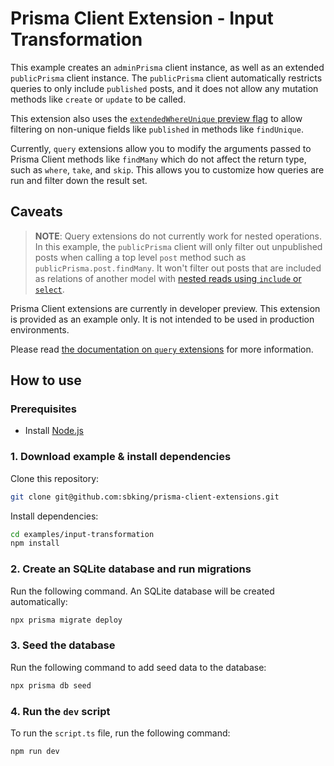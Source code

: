 # Prisma Client Extension - Input Transformation

This example creates an `adminPrisma` client instance, as well as an extended `publicPrisma` client instance. The `publicPrisma` client automatically restricts queries to only include `published` posts, and it does not allow any mutation methods like `create` or `update` to be called.

This extension also uses the [`extendedWhereUnique` preview flag](https://www.prisma.io/docs/reference/api-reference/prisma-client-reference#enable-the-ability-to-filter-on-non-unique-fields-with-userwhereuniqueinput) to allow filtering on non-unique fields like `published` in methods like `findUnique`.

Currently, `query` extensions allow you to modify the arguments passed to Prisma Client methods like `findMany` which do not affect the return type, such as `where`, `take`, and `skip`. This allows you to customize how queries are run and filter down the result set.

## Caveats

> **NOTE**: Query extensions do not currently work for nested operations. In this example, the `publicPrisma` client will only filter out unpublished posts when calling a top level `post` method such as `publicPrisma.post.findMany`. It won't filter out posts that are included as relations of another model with [nested reads using `include` or `select`](https://www.prisma.io/docs/concepts/components/prisma-client/relation-queries#nested-reads).

Prisma Client extensions are currently in developer preview. This extension is provided as an example only. It is not intended to be used in production environments.

Please read [the documentation on `query` extensions](https://www.prisma.io/docs/concepts/components/prisma-client/client-extensions/query) for more information.

## How to use

### Prerequisites

- Install [Node.js](https://nodejs.org/en/download/)

### 1. Download example & install dependencies

Clone this repository:

```sh
git clone git@github.com:sbking/prisma-client-extensions.git
```

Install dependencies:

```sh
cd examples/input-transformation
npm install
```

### 2. Create an SQLite database and run migrations

Run the following command. An SQLite database will be created automatically:

```sh
npx prisma migrate deploy
```

### 3. Seed the database

Run the following command to add seed data to the database:

```sh
npx prisma db seed
```

### 4. Run the `dev` script

To run the `script.ts` file, run the following command:

```sh
npm run dev
```
